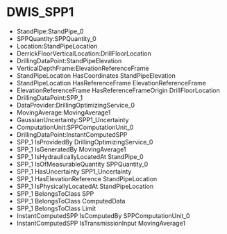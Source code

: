 # DWIS_SPP1
- StandPipe:StandPipe_0
- SPPQuantity:SPPQuantity_0
- Location:StandPipeLocation
- DerrickFloorVerticalLocation:DrillFloorLocation
- DrillingDataPoint:StandPipeElevation
- VerticalDepthFrame:ElevationReferenceFrame
- StandPipeLocation HasCoordinates StandPipeElevation
- StandPipeLocation HasReferenceFrame ElevationReferenceFrame
- ElevationReferenceFrame HasReferenceFrameOrigin DrillFloorLocation
- DrillingDataPoint:SPP_1
- DataProvider:DrillingOptimizingService_0
- MovingAverage:MovingAverage1
- GaussianUncertainty:SPP1_Uncertainty
- ComputationUnit:SPPComputationUnit_0
- DrillingDataPoint:InstantComputedSPP
- SPP_1 IsProvidedBy DrillingOptimizingService_0
- SPP_1 IsGeneratedBy MovingAverage1
- SPP_1 IsHydraulicallyLocatedAt StandPipe_0
- SPP_1 IsOfMeasurableQuantity SPPQuantity_0
- SPP_1 HasUncertainty SPP1_Uncertainty
- SPP_1 HasElevationReference StandPipeLocation
- SPP_1 IsPhysicallyLocatedAt StandPipeLocation
- SPP_1 BelongsToClass SPP
- SPP_1 BelongsToClass ComputedData
- SPP_1 BelongsToClass Limit
- InstantComputedSPP IsComputedBy SPPComputationUnit_0
- InstantComputedSPP IsTransmissionInput MovingAverage1


